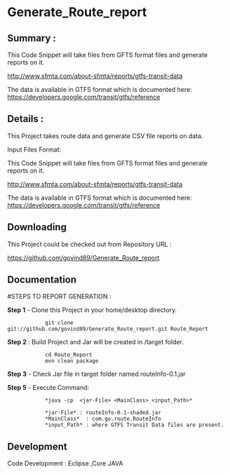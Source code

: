 # Generate_Route_report

Summary :
-----------

This Code Snippet will take  files from GFTS format files and generate reports on it. 

http://www.sfmta.com/about-sfmta/reports/gtfs-transit-data

The data is available in GTFS format which is documented here:
https://developers.google.com/transit/gtfs/reference

Details :
-----------

This Project takes route data and generate CSV file reports on data.

Input Files Format:

This Code Snippet will take files from GFTS format files and generate reports on it.

http://www.sfmta.com/about-sfmta/reports/gtfs-transit-data

The data is available in GTFS format which is documented here: https://developers.google.com/transit/gtfs/reference


Downloading
-----------

This Project could be checked out from Repository URL :

https://github.com/govind89/Generate_Route_report

Documentation
-------------


#STEPS TO REPORT GENERATION :

**Step 1** - Clone this Project in your home/desktop directory. 

				git clone git://github.com/govind89/Generate_Route_report.git Route_Report

**Step 2** : Build Project and Jar will be created in /target folder.

				cd Route_Report
				mvn clean package

**Step 3** - Check Jar file in target folder named routeInfo-0.1.jar 

**Step 5** - Execute  Command:
				
				*java -cp  <jar-File> <MainClass> <input_Path>*
				
				*jar-File* : routeInfo-0.1-shaded.jar
				*MainClass*  : com.go.route.RouteInfo
				*input_Path* : where GTFS Transit Data files are present.
				

Development
-----------
Code Development : Eclipse ,Core JAVA
